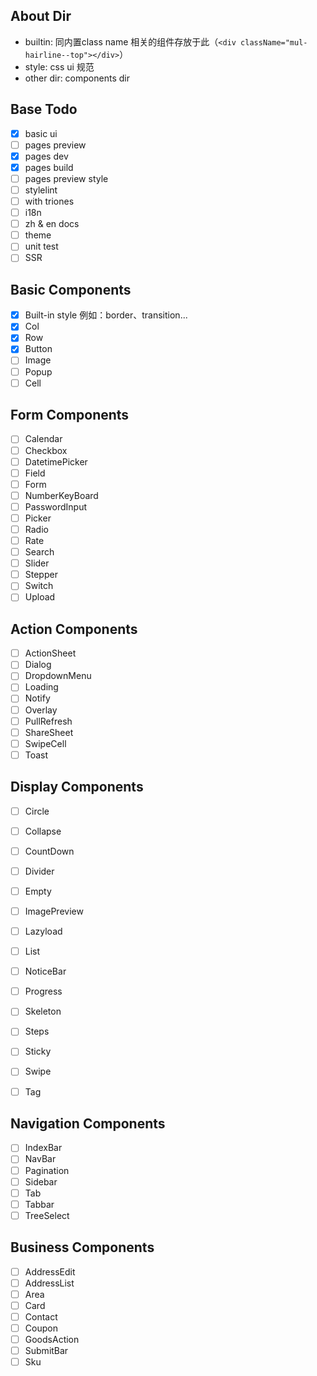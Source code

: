 ## About Dir
- builtin: 同内置class name 相关的组件存放于此（```<div className="mul-hairline--top"></div>```）
- style: css ui 规范
- other dir: components dir

## Base Todo
- [x] basic ui
- [ ] pages preview
- [x] pages dev 
- [x] pages build
- [ ] pages preview style
- [ ] stylelint
- [ ] with triones
- [ ] i18n
- [ ] zh & en docs
- [ ] theme
- [ ] unit test
- [ ] SSR

## Basic Components
- [x] Built-in style 例如：border、transition...
- [x] Col
- [x] Row
- [x] Button
- [ ] Image
- [ ] Popup
- [ ] Cell

## Form Components
- [ ] Calendar
- [ ] Checkbox
- [ ] DatetimePicker
- [ ] Field
- [ ] Form
- [ ] NumberKeyBoard
- [ ] PasswordInput
- [ ] Picker
- [ ] Radio
- [ ] Rate
- [ ] Search
- [ ] Slider
- [ ] Stepper
- [ ] Switch
- [ ] Upload

## Action Components
- [ ] ActionSheet
- [ ] Dialog
- [ ] DropdownMenu
- [ ] Loading
- [ ] Notify
- [ ] Overlay
- [ ] PullRefresh
- [ ] ShareSheet
- [ ] SwipeCell
- [ ] Toast

## Display Components
- [ ] Circle
- [ ] Collapse
- [ ] CountDown
- [ ] Divider
- [ ] Empty
- [ ] ImagePreview
- [ ] Lazyload
- [ ] List
- [ ] NoticeBar
- [ ] Progress
- [ ] Skeleton
- [ ] Steps
- [ ] Sticky
- [ ] Swipe
- [ ] Tag


## Navigation Components
- [ ] IndexBar
- [ ] NavBar
- [ ] Pagination
- [ ] Sidebar
- [ ] Tab
- [ ] Tabbar
- [ ] TreeSelect

## Business Components
- [ ] AddressEdit
- [ ] AddressList
- [ ] Area
- [ ] Card
- [ ] Contact
- [ ] Coupon
- [ ] GoodsAction
- [ ] SubmitBar
- [ ] Sku